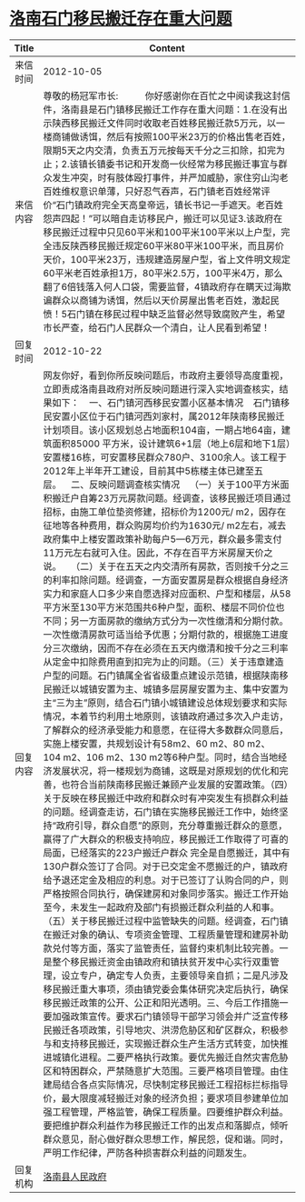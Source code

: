 # <a href="http://www.shangluo.gov.cn/zmhd/ldxxxx.jsp?urltype=leadermail.LeaderMailContentUrl&wbtreeid=1112&leadermailid=1418">洛南石门移民搬迁存在重大问题</a>
| Title |                                                                                                                                                                                                                                                                                                                                                                                                                                                                                                                                                                                                                                                                                                                                                                                                                                  Content                                                                                                                                                                                                                                                                                                                                                                                                                                                                                                                                                                                                                                                                                                                                                                                                                                   |
|:-----:|----------------------------------------------------------------------------------------------------------------------------------------------------------------------------------------------------------------------------------------------------------------------------------------------------------------------------------------------------------------------------------------------------------------------------------------------------------------------------------------------------------------------------------------------------------------------------------------------------------------------------------------------------------------------------------------------------------------------------------------------------------------------------------------------------------------------------------------------------------------------------------------------------------------------------------------------------------------------------------------------------------------------------------------------------------------------------------------------------------------------------------------------------------------------------------------------------------------------------------------------------------------------------------------------------------------------------------------------------------------------------------------------------------------------------------------------------------------------------------------------------------------------------------------------------------------------------------------------------------------------------------------------------------------------------|
| 来信时间  | 2012-10-05                                                                                                                                                                                                                                                                                                                                                                                                                                                                                                                                                                                                                                                                                                                                                                                                                                                                                                                                                                                                                                                                                                                                                                                                                                                                                                                                                                                                                                                                                                                                                                                                                                                                 |
| 来信内容  | 尊敬的杨冠军市长:           你好感谢你在百忙之中阅读我这封信件，洛南县是石门镇移民搬迁工作存在重大问题：1.在没有出示陕西移民搬迁文件同时收取老百姓移民搬迁款5万元，以一楼商铺做诱饵，然后有按照100平米23万的价格出售老百姓，限期5天之内交清，负责五万元按每天千分之三扣除，扣完为止；2.该镇长镇委书记和开发商一伙经常为移民搬迁事宜与群众发生冲突，时有肢体殴打事件，并严加威胁，家住穷山沟老百姓维权意识单薄，只好忍气吞声，石门镇老百姓经常评价“石门镇政府完全天高皇帝远，镇长书记一手遮天。老百姓怨声四起！”可以暗自走访移民户，搬迁可以见证3.该政府在移民搬迁过程中只见60平米和100平米100平米以上户型，完全违反陕西移民搬迁规定60平米80平米100平米，而且房价天价，100平米23万，违规建造房屋户型，省上文件明文规定60平米老百姓承担1万，80平米2.5万，100平米4万，那么翻了6倍钱落入何人口袋，需要监督，4镇政府存在瞒天过海欺谝群众以商铺为诱饵，然后以天价房屋出售老百姓，激起民愤！5石门镇在移民过程中缺乏监督必然导致腐败产生，希望市长严查，给石门人民群众一个清白，让人民看到希望！                                                                                                                                                                                                                                                                                                                                                                                                                                                                                                                                                                                                                                                                                                                                                                                                                                                                                                                                                                                                                                                                                                                                                |
| 回复时间  | 2012-10-22                                                                                                                                                                                                                                                                                                                                                                                                                                                                                                                                                                                                                                                                                                                                                                                                                                                                                                                                                                                                                                                                                                                                                                                                                                                                                                                                                                                                                                                                                                                                                                                                                                                                 |
| 回复内容  | 网友你好，看到你所反映问题后，市政府主要领导高度重视，立即责成洛南县政府对所反映问题进行深入实地调查核实，结果如下：    一、石门镇河西移民安置小区基本情况    石门镇移民安置小区位于石门镇河西刘家村，属2012年陕南移民搬迁计划项目。该小区规划总占地面积104亩，一期占地64亩，建筑面积85000 平方米，设计建筑6+1层（地上6层和地下1层）安置楼16栋，可安置移民群众780户、3100余人。该工程于2012年上半年开工建设，目前其中5栋楼主体已建至五层。    二、反映问题调查核实情况    （一）关于100平方米面积搬迁户自筹23万元房款问题。经调查，该移民搬迁项目通过招标，由施工单位垫资修建，招标价为1200元/ m2，因存在征地等各种费用，群众购房均价约为1630元/ m2左右，减去政府集中上楼安置政策补助每户5—6万元，群众最多需支付11万元左右就可入住。因此，不存在百平方米房屋天价之说。    （二）关于在五天之内交清所有房款，否则按千分之三的利率扣除问题。经调查，一方面安置房是群众根据自身经济实力和家庭人口多少来自愿选择对应面积、户型和楼层，从58平方米至130平方米范围共6种户型，面积、楼层不同价位也不同；另一方面房款的缴纳方式分为一次性缴清和分期付款。一次性缴清房款可适当给予优惠；分期付款的，根据施工进度分三次缴纳，因而不存在必须在五天内缴清和按千分之三利率从定金中扣除费用直到扣完为止的问题。（三）关于违章建造户型的问题。石门镇属全省省级重点建设示范镇，根据陕南移民搬迁以城镇安置为主、城镇多层房屋安置为主、集中安置为主“三为主”原则，结合石门镇小城镇建设总体规划要求和实际情况，本着节约利用土地原则，该镇政府通过多次入户走访，了解群众的经济承受能力和意愿，在征得大多数群众同意后，实施上楼安置，共规划设计有58m2、60 m2、80 m2、104 m2、106 m2、130 m2等6种户型。同时，结合当地经济发展状况，将一楼规划为商铺，这既是对原规划的优化和完善，也符合当前陕南移民搬迁兼顾产业发展的安置政策。（四）关于反映在移民搬迁中政府和群众时有冲突发生有损群众利益的问题。经调查走访，石门镇在实施移民搬迁工作中，始终坚持“政府引导，群众自愿”的原则，充分尊重搬迁群众的意愿，赢得了广大群众的积极支持响应，移民搬迁工作取得了可喜的局面，已经落实的223户搬迁户群众 完全是自愿搬迁，其中有130户群众签订了合同。对于已交定金不愿搬迁的户，镇政府给予退还定金及相应的利息。对于已签订了认购合同的户，则严格按照合同执行，确保建房和对象同步落实。搬迁工作开始至今，未发生一起政府及部门有损搬迁群众利益的人和事。（五）关于移民搬迁过程中监管缺失的问题。经调查，石门镇在搬迁对象的确认、专项资金管理、工程质量管理和建房补助款兑付等方面，落实了监管责任，监督约束机制比较完善。一是整个移民搬迁资金由镇政府和镇扶贫开发中心实行双重管理，设立专户，确定专人负责，主要领导亲自抓；二是凡涉及移民搬迁重大事项，须由镇党委会集体研究决定后执行，确保移民搬迁政策的公开、公正和阳光透明。三、今后工作措施一要加强政策宣传。要求石门镇领导干部学习领会并广泛宣传移民搬迁各项政策，引导地灾、洪涝危胁区和矿区群众，积极参与和支持移民搬迁，实现搬迁群众生产生活方式转变，加快推进城镇化进程。二要严格执行政策。要优先搬迁自然灾害危胁区和特困群众，严禁随意扩大范围。三要严格项目管理。由住建局结合各点实际情况，尽快制定移民搬迁工程招标拦标指导价，最大限度减轻搬迁对象的经济负担；要求项目参建单位加强工程管理，严格监管，确保工程质量。四要维护群众利益。要把维护群众利益作为移民搬迁工作的出发点和落脚点，倾听群众意见，耐心做好群众思想工作，解民怨，促和谐。同时，严明工作纪律，严防各种损害群众利益的问题发生。 |
| 回复机构  | <a href="../../categories/agencies/洛南县人民政府.md">洛南县人民政府</a>                                                                                                                                                                                                                                                                                                                                                                                                                                                                                                                                                                                                                                                                                                                                                                                                                                                                                                                                                                                                                                                                                                                                                                                                                                                                                                                                                                                                                                                                                                                                                                                                                   |